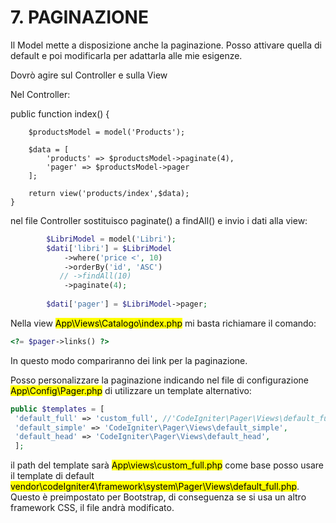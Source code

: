 # 7. PAGINAZIONE

Il Model mette a disposizione anche la paginazione. Posso attivare quella di default e poi modificarla per adattarla alle mie esigenze.

Dovrò agire sul Controller e sulla View

Nel Controller:

public function index() {

        $productsModel = model('Products');
    
        $data = [
            'products' => $productsModel->paginate(4),
            'pager' => $productsModel->pager
        ];
    
        return view('products/index',$data);
    }

nel file Controller sostituisco paginate() a findAll() e invio i dati alla view:

```php
        $LibriModel = model('Libri');
        $dati['libri'] = $LibriModel
            ->where('price <', 10)
            ->orderBy('id', 'ASC')
           // ->findAll(10)
            ->paginate(4);
  
        $dati['pager'] = $LibriModel->pager;


```

Nella view <mark>App\Views\Catalogo\index.php</mark> mi basta richiamare il comando:

```php
<?= $pager->links() ?>
```

In questo modo compariranno dei link per la paginazione.

Posso personalizzare la paginazione indicando nel file di configurazione <mark>App\Config\Pager.php</mark> di utilizzare un template alternativo:

```php
public $templates = [
 'default_full' => 'custom_full', //'CodeIgniter\Pager\Views\default_full',
 'default_simple' => 'CodeIgniter\Pager\Views\default_simple',
 'default_head' => 'CodeIgniter\Pager\Views\default_head',
 ];
```

il path del template sarà <mark>App\views\custom_full.php</mark> come base posso usare il template di default <mark>vendor\codeIgniter4\framework\system\Pager\Views\default_full.php</mark>.
Questo è preimpostato per Bootstrap, di conseguenza se si usa un altro framework CSS, il file andrà modificato.
